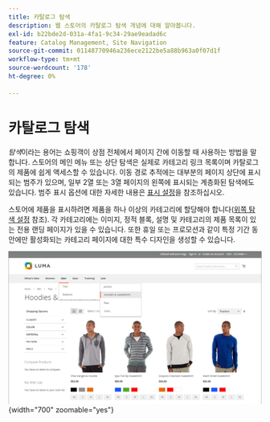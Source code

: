```yaml
---
title: 카탈로그 탐색
description: 웹 스토어의 카탈로그 탐색 개념에 대해 알아봅니다.
exl-id: b22bde2d-031a-4fa1-9c34-29ae9eadad6c
feature: Catalog Management, Site Navigation
source-git-commit: 01148770946a236ece2122be5a88b963a0f07d1f
workflow-type: tm+mt
source-wordcount: '178'
ht-degree: 0%

---
```


# 카탈로그 탐색

_탐색_&#x200B;이라는 용어는 쇼핑객이 상점 전체에서 페이지 간에 이동할 때 사용하는 방법을 말합니다. 스토어의 메인 메뉴 또는 상단 탐색은 실제로 카테고리 링크 목록이며 카탈로그의 제품에 쉽게 액세스할 수 있습니다. 이동 경로 추적에는 대부분의 페이지 상단에 표시되는 범주가 있으며, 일부 2열 또는 3열 페이지의 왼쪽에 표시되는 계층화된 탐색에도 있습니다. 범주 표시 옵션에 대한 자세한 내용은 [표시 설정](categories-display-settings.md)을 참조하십시오.

스토어에 제품을 표시하려면 제품을 하나 이상의 카테고리에 할당해야 합니다([위쪽 탐색 설정](navigation-top.md) 참조). 각 카테고리에는 이미지, 정적 블록, 설명 및 카테고리의 제품 목록이 있는 전용 랜딩 페이지가 있을 수 있습니다. 또한 휴일 또는 프로모션과 같이 특정 기간 동안에만 활성화되는 카테고리 페이지에 대한 특수 디자인을 생성할 수 있습니다.

![상점에서의 카탈로그 탐색](./assets/storefront-menu-levels.png){width="700" zoomable="yes"}
